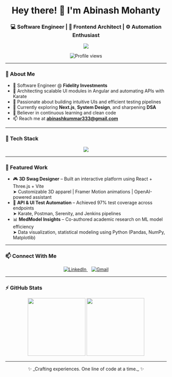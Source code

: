 <h1 align="center">Hey there! 👋 I'm Abinash Mohanty</h1>
<h3 align="center">💻 Software Engineer | 🎨 Frontend Architect | ⚙️ Automation Enthusiast</h3>

<p align="center">
  <img src="https://readme-typing-svg.herokuapp.com/?lines=Building+Impactful+User+Interfaces;Optimizing+UI+Performance;Exploring+System+Design+and+DSA&center=true&width=500&height=45&color=22a6b3&vCenter=true&size=22" />

</p>

<p align="center">
  <img src="https://komarev.com/ghpvc/?username=abinashkm&label=Profile%20views&color=0e75b6&style=flat" alt="Profile views" />
</p>

---

### 🚀 About Me
- 💼 Software Engineer @ **Fidelity Investments**  
- 🧩 Architecting scalable UI modules in Angular and automating APIs with Karate  
- 🎯 Passionate about building intuitive UIs and efficient testing pipelines  
- 🔭 Currently exploring **Next.js**, **System Design**, and sharpening **DSA**  
- 🧠 Believer in continuous learning and clean code  
- 📫 Reach me at **abinashkummar333@gmail.com**

---

### 🧰 Tech Stack

<p align="center">
  <img src="https://skillicons.dev/icons?i=ts,js,html,css,react,angular,threejs,vite,nodejs,express,tailwind,python,mysql,mongodb,figma,git" />
</p>

---

### 📌 Featured Work

- 🎮 **3D Swag Designer** – Built an interactive platform using React + Three.js + Vite  
  ➤ Customizable 3D apparel | Framer Motion animations | OpenAI-powered assistant  
- 🧪 **API & UI Test Automation** – Achieved 97% test coverage across endpoints  
  ➤ Karate, Postman, Serenity, and Jenkins pipelines  
- 📊 **MedModel Insights** – Co-authored academic research on ML model efficiency  
  ➤ Data visualization, statistical modeling using Python (Pandas, NumPy, Matplotlib)

---

### 📫 Connect With Me

<p align="center">
  <a href="https://linkedin.com/in/abinash-mohanty-45216b1b3" target="blank">
    <img src="https://img.shields.io/badge/-LinkedIn-blue?style=flat-square&logo=linkedin" alt="LinkedIn"/>
  </a>
  &nbsp;&nbsp;
  <a href="mailto:abinashkummar333@gmail.com">
    <img src="https://img.shields.io/badge/-Gmail-red?style=flat-square&logo=gmail&logoColor=white" alt="Gmail"/>
  </a>
</p>

---

### ⚡ GitHub Stats

<p align="center">
  <img src="https://github-readme-stats.vercel.app/api?username=abinashkm&show_icons=true&theme=radical" height="180"/>
  <img src="https://github-readme-stats.vercel.app/api/top-langs/?username=abinashkm&layout=compact&theme=radical" height="180"/>
</p>

---

<p align="center">
  ✨ _Crafting experiences. One line of code at a time._ ✨
</p>
